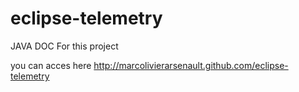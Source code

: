 eclipse-telemetry
=================

JAVA DOC For this project

you can acces here
http://marcolivierarsenault.github.com/eclipse-telemetry
